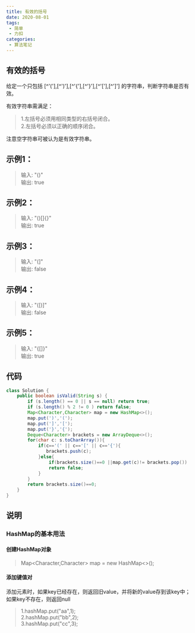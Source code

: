 ```yaml
---
title: 有效的括号
date: 2020-08-01
tags:
 - 简单
 - 力扣
categories:
 - 算法笔记
---
```


## 有效的括号

给定一个只包括 [^'('],[^')'],[^'{'],[^'}'],[^'['],[^']'] 的字符串，判断字符串是否有效。

有效字符串需满足：

>1.左括号必须用相同类型的右括号闭合。  
2.左括号必须以正确的顺序闭合。

注意空字符串可被认为是有效字符串。


## 示例1：
>输入: "()"  
输出: true

## 示例2：
>输入: "()[]{}"  
输出: true

## 示例3：
>输入: "(]"  
输出: false

## 示例4：
>输入: "([)]"  
输出: false

## 示例5：
>输入: "{[]}"  
输出: true

## 代码
```java
class Solution {
    public boolean isValid(String s) {
        if (s.length() == 0 || s == null) return true;
        if (s.length() % 2 != 0 ) return false;
        Map<Character,Character> map = new HashMap<>();
        map.put(')','(');
        map.put(']','[');
        map.put('}','{');
        Deque<Character> brackets = new ArrayDeque<>();
        for(char c: s.toCharArray()){
            if(c=='(' || c=='[' || c=='{'){
               brackets.push(c); 
            }else{
                if(brackets.size()==0 ||map.get(c)!= brackets.pop())
                return false;
            }
        }
        return brackets.size()==0;
    }
}
```

## 说明

### HashMap的基本用法

#### 创建HashMap对象

>Map<Character,Character> map = new HashMap<>();

#### 添加键值对

添加元素时，如果key已经存在，则返回旧value，并将新的value存到该key中；如果key不存在，则返回null

>1.hashMap.put("aa",1);  
>2.hashMap.put("bb",2);  
>3.hashMap.put("cc",3);  



